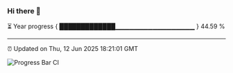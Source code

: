 ### Hi there 👋

⏳ Year progress { █████████████▁▁▁▁▁▁▁▁▁▁▁▁▁▁▁▁▁ } 44.59 %

---

⏰ Updated on Thu, 12 Jun 2025 18:21:01 GMT

![Progress Bar CI](https://github.com/liununu/liununu/workflows/Progress%20Bar%20CI/badge.svg)
